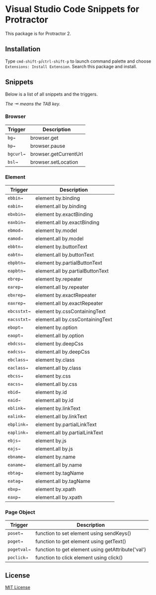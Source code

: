 # Visual Studio Code Snippets for Protractor
This package is for Protractor 2.

## Installation
Type `cmd-shift-p`/`ctrl-shift-p` to launch command palette and choose `Extensions: Install Extension`. Search this package and install.

## Snippets
Below is a list of all snippets and the triggers.

*The ⇥ means the TAB key.*

### Browser
| Trigger     | Description |
| -------     | ----------- |
| `bg→`       | browser.get |
| `bp→`       | browser.pause |
| `bgcurl→`   | browser.getCurrentUrl |
| `bsl→`      | browser.setLocation |

### Element
| Trigger     | Description |
| -------     | ----------- |
| `ebbin→`    | element by.binding |
| `eabin→`    | element.all by.binding |
| `ebxbin→`   | element by.exactBinding |
| `eaxbin→`   | element.all by.exactBinding |
| `ebmod→`    | element by.model |
| `eamod→`    | element.all by.model |
| `ebbtn→`    | element by.buttonText |
| `eabtn→`    | element.all by.buttonText |
| `ebpbtn→`   | element by.partialButtonText |
| `eapbtn→`   | element.all by.partialButtonText |
| `ebrep→`    | element by.repeater |
| `earep→`    | element.all by.repeater |
| `ebxrep→`    | element by.exactRepeater |
| `eaxrep→`    | element.all by.exactRepeater |
| `ebcsstxt→` | element by.cssContainingText |
| `eacsstxt→` | element.all by.cssContainingText |
| `ebopt→`    | element by.option |
| `eaopt→`    | element.all by.option |
| `ebdcss→`   | element by.deepCss |
| `eadcss→`   | element.all by.deepCss |
| `ebclass→`  | element by.class |
| `eaclass→`  | element.all by.class |
| `ebcss→`    | element by.css |
| `eacss→`    | element.all by.css |
| `ebid→`     | element by.id |
| `eaid→`     | element.all by.id |
| `eblink→`   | element by.linkText |
| `ealink→`   | element.all by.linkText |
| `ebplink→`  | element by.partialLinkText |
| `eaplink→`  | element.all by.partialLinkText |
| `ebjs→`     | element by.js |
| `eajs→`     | element.all by.js |
| `ebname→`   | element by.name |
| `eaname→`   | element.all by.name |
| `ebtag→`    | element by.tagName |
| `eatag→`    | element.all by.tagName |
| `ebxp→`     | element by.xpath |
| `eaxp→`     | element.all by.xpath |

### Page Object
| Trigger     | Description |
| -------     | ----------- |
| `poset→`    | function to set element using sendKeys() |
| `poget→`    | function to get element using getText() |
| `pogetval→` | function to get element using getAttribute('val') |
| `poclick→`  | function to click element using click() |

## License
[MIT License](http://opensource.org/licenses/MIT)